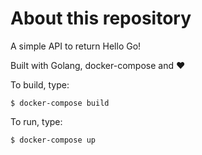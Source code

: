 # About this repository

A simple API to return Hello Go!

Built with Golang, docker-compose and ❤

To build, type:

```
$ docker-compose build
```

To run, type:

```
$ docker-compose up
```
